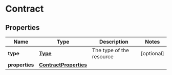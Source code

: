 # Contract

## Properties
| Name | Type | Description | Notes |
| ------------ | ------------- | ------------- | ------------- |
| **type** | [**Type**](Type.md) | The type of the resource | [optional]  |
| **properties** | [**ContractProperties**](ContractProperties.md) |  |  |


